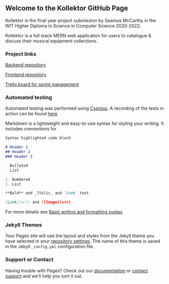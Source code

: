 ## Welcome to the Kollektor GitHub Page

Kollektor is the final year project submission by Seamus McCarthy in the WIT Higher Diploma in Science in Computer Science 2020-2022.

Kollektor is a full stack MERN web application for users to catalogue & discuss their musical equipment collections.

### Project links

[Backend repository](https://github.com/SeamusMcCarthy/Kollektor-backend)

[Frontend repository](https://github.com/SeamusMcCarthy/Kollektor-frontend)

[Trello board for sprint management](https://trello.com/b/692Rurvy/agile-sprint-board)

### Automated testing
Automated testing was performed using [Cypress](http://www.cypress.io). A recording of the tests in action can be found [here](https://youtu.be/upHu6RIM3I0)

Markdown is a lightweight and easy-to-use syntax for styling your writing. It includes conventions for

```markdown
Syntax highlighted code block

# Header 1
## Header 2
### Header 3

- Bulleted
- List

1. Numbered
2. List

**Bold** and _Italic_ and `Code` text

[Link](url) and ![Image](src)
```

For more details see [Basic writing and formatting syntax](https://docs.github.com/en/github/writing-on-github/getting-started-with-writing-and-formatting-on-github/basic-writing-and-formatting-syntax).

### Jekyll Themes

Your Pages site will use the layout and styles from the Jekyll theme you have selected in your [repository settings](https://github.com/SeamusMcCarthy/kollektor/settings/pages). The name of this theme is saved in the Jekyll `_config.yml` configuration file.

### Support or Contact

Having trouble with Pages? Check out our [documentation](https://docs.github.com/categories/github-pages-basics/) or [contact support](https://support.github.com/contact) and we’ll help you sort it out.
